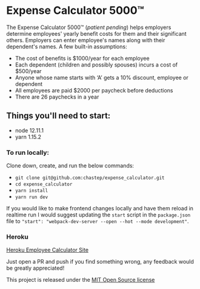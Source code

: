 # Expense Calculator 5000™️

The Expense Calculator 5000™️ (*patient pending*) helps employers determine employees' yearly benefit costs for them and their significant others. Employers can enter employee's names along with their dependent's names. A few built-in assumptions:

* The cost of benefits is $1000/year for each employee
* Each dependent (children and possibly spouses) incurs a cost of $500/year
* Anyone whose name starts with ‘A’ gets a 10% discount, employee or dependent
* All employees are paid $2000 per paycheck before deductions
* There are 26 paychecks in a year

## Things you'll need to start:
* node 12.11.1
* yarn 1.15.2

### To run locally:
Clone down, create, and run the below commands:

* `git clone git@github.com:chastep/expense_calculator.git`
* `cd expense_calculator`
* `yarn install`
* `yarn run dev`

If you would like to make frontend changes locally and have them reload in realtime run I would suggest updating the `start` script in the `package.json` file to `"start": "webpack-dev-server --open --hot --mode development"`.

### Heroku
[Heroku Employee Calculator Site](https://aqueous-fortress-76999.herokuapp.com)

Just open a PR and push if you find something wrong, any feedback would be greatly appreciated!

This project is released under the [MIT Open Source license](LICENSE.md)
